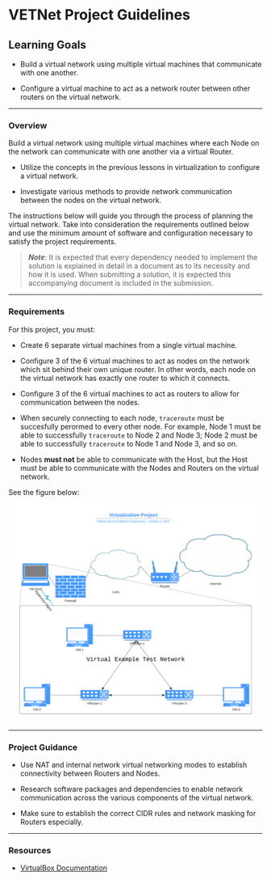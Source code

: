 # **VETNet Project Guidelines**

## **Learning Goals**

* Build a virtual network using multiple virtual machines that communicate
with one another.

* Configure a virtual machine to act as a network router between other
routers on the virtual network.

--------------------------------------------

### **Overview**

Build a virtual network using multiple virtual machines where each Node on
the network can communicate with one another via a virtual Router.

* Utilize the concepts in the previous lessons in virtualization to configure
a virtual network.

* Investigate various methods to provide network communication
between the nodes on the virtual network.

The instructions below will guide you through the process of planning
the virtual network. Take into consideration the requirements outlined
below and use the minimum amount of software and configuration
necessary to satisfy the project requirements.

> **_Note_**: It is expected that every dependency needed to implement the
> solution is explained in detail in a document as to its necessity
> and how it is used. When submitting a solution, it is expected this
> accompanying document is included in the submission.

--------------------------------------------

### **Requirements**

For this project, you must:

* Create 6 separate virtual machines from a single virtual machine.

* Configure 3 of the 6 virtual machines to act as nodes on the network
which sit behind their own unique router. In other words, each node on
the virtual network has exactly one router to which it connects.

* Configure 3 of the 6 virtual machines to act as routers to allow
for communication between the nodes.

* When securely connecting to each node, `traceroute` must be succesfully
perormed to every other node. For example, Node 1 must be able to
successfully `traceroute` to Node 2 and Node 3; Node 2 must be able to
successfully `traceroute` to Node 1 and Node 3, and so on.

* Nodes **must not** be able to communicate with the Host, but the Host
must be able to communicate with the Nodes and Routers on the virtual
network.

See the figure below:

<img src="https://raw.githubusercontent.com/thomasfowlerFIS/devops-virtual-example-test-network-project/master/assets/VETNet_Diagram.png" width="800" /> 

--------------------------------------------

### **Project Guidance**

* Use NAT and internal network virtual networking modes to establish connectivity between Routers and Nodes.

* Research software packages and dependencies to enable network
communication across the various components of the virtual network.

* Make sure to establish the correct CIDR rules and network masking for
Routers especially.

--------------------------------------------

### **Resources**

* [VirtualBox Documentation](https://www.virtualbox.org/manual/UserManual.html)
